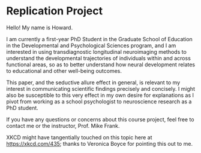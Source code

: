# Replication Project

Hello! My name is Howard.

I am currently a first-year PhD Student in the Graduate School of Education in the Developmental and Psychological Sciences program, and I am interested in using transdiagnostic longitudinal neuroimaging methods to understand the developmental trajectories of individuals within and across functional areas, so as to better understand how neural development relates to educational and other well-being outcomes.

This paper, and the seductive allure effect in general, is relevant to my interest in communicating scientific findings precisely and concisely. I might also be susceptible to this very effect in my own desire for explanations as I pivot from working as a school psychologist to neuroscience research as a PhD student.

If you have any questions or concerns about this course project, feel free to contact me or the instructor, Prof. Mike Frank.

XKCD might have tangentially touched on this topic here at https://xkcd.com/435; thanks to Veronica Boyce for pointing this out to me.
